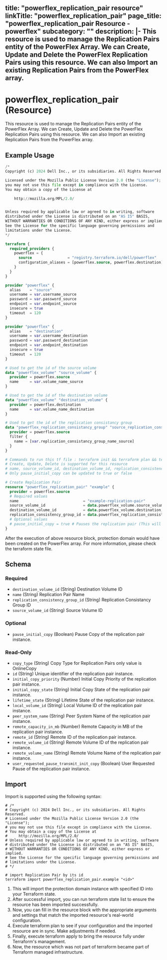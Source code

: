 title: "powerflex_replication_pair resource"
linkTitle: "powerflex_replication_pair"
page_title: "powerflex_replication_pair Resource - powerflex"
subcategory: ""
description: |-
  This resource is used to manage the Replication Pairs entity of the PowerFlex Array. We can Create, Update and Delete the PowerFlex Replication Pairs using this resource. We can also Import an existing Replication Pairs from the PowerFlex array.
---

# powerflex_replication_pair (Resource)

This resource is used to manage the Replication Pairs entity of the PowerFlex Array. We can Create, Update and Delete the PowerFlex Replication Pairs using this resource. We can also Import an existing Replication Pairs from the PowerFlex array.

## Example Usage

```terraform
/*
Copyright (c) 2024 Dell Inc., or its subsidiaries. All Rights Reserved.

Licensed under the Mozilla Public License Version 2.0 (the "License");
you may not use this file except in compliance with the License.
You may obtain a copy of the License at

    http://mozilla.org/MPL/2.0/


Unless required by applicable law or agreed to in writing, software
distributed under the License is distributed on an "AS IS" BASIS,
WITHOUT WARRANTIES OR CONDITIONS OF ANY KIND, either express or implied.
See the License for the specific language governing permissions and
limitations under the License.
*/

terraform {
  required_providers {
    powerflex = {
      source                = "registry.terraform.io/dell/powerflex"
      configuration_aliases = [powerflex.source, powerflex.destination]
    }
  }
}

provider "powerflex" {
  alias    = "source"
  username = var.username_source
  password = var.password_source
  endpoint = var.endpoint_source
  insecure = true
  timeout  = 120
}

provider "powerflex" {
  alias    = "destination"
  username = var.username_destination
  password = var.password_destination
  endpoint = var.endpoint_destination
  insecure = true
  timeout  = 120
}

# Used to get the id of the source volume
data "powerflex_volume" "source_volume" {
  provider = powerflex.source
  name     = var.volume_name_source
}

# Used to get the id of the destination volume
data "powerflex_volume" "destination_volume" {
  provider = powerflex.destination
  name     = var.volume_name_destination
}

# Used to get the id of the replication consistancy group
data "powerflex_replication_consistancy_group" "source_replication_consistancy_group" {
  provider = powerflex.source
  filter {
    name = [var.replication_consistancy_group_name_source]
  }
}

# Commands to run this tf file : terraform init && terraform plan && terraform apply
# Create, Update, Delete is supported for this resource
# name, source_volume_id, destination_volume_id, replication_consistency_group_id are the required parameters to create or update
# Only pause_initial_copy can be updated to true or false

# Create Replication Pair
resource "powerflex_replication_pair" "example" {
  provider = powerflex.source
  # Required values
  name                             = "example-replication-pair"
  source_volume_id                 = data.powerflex_volume.source_volume.volumes[0].id
  destination_volume_id            = data.powerflex_volume.destination_volume.volumes[0].id
  replication_consistency_group_id = data.powerflex_replication_consistancy_group.source_replication_consistancy_group.replication_consistency_group_details[0].id
  # Optional values
  # pause_initial_copy = true # Pauses the replication pair (This will only work during the initial copy process), defaults to false
}
```

After the execution of above resource block, protection domain would have been created on the PowerFlex array. For more information, please check the terraform state file.

<!-- schema generated by tfplugindocs -->
## Schema

### Required

- `destination_volume_id` (String) Destination Volume ID
- `name` (String) Replication Pair Name
- `replication_consistency_group_id` (String) Replication Consistancy Group ID
- `source_volume_id` (String) Source Volume ID

### Optional

- `pause_initial_copy` (Boolean) Pause Copy of the replication pair instance.

### Read-Only

- `copy_type` (String) Copy Type for Replication Pairs only value is OnlineCopy
- `id` (String) Unique identifier of the replication pair instance.
- `initial_copy_priority` (Number) Initial Copy Priority of the replication pair instance.
- `initial_copy_state` (String) Initial Copy State of the replication pair instance.
- `lifetime_state` (String) Lifetime State of the replication pair instance.
- `local_volume_id` (String) Local Volume ID of the replication pair instance.
- `peer_system_name` (String) Peer System Name of the replication pair instance.
- `remote_capacity_in_mb` (Number) Remote Capacity in MB of the replication pair instance.
- `remote_id` (String) Remote ID of the replication pair instance.
- `remote_volume_id` (String) Remote Volume ID of the replication pair instance.
- `remote_volume_name` (String) Remote Volume Name of the replication pair instance.
- `user_requested_pause_transmit_init_copy` (Boolean) User Requested Pause of the replication pair instance.

## Import

Import is supported using the following syntax:

```shell
# /*
# Copyright (c) 2024 Dell Inc., or its subsidiaries. All Rights Reserved.
# Licensed under the Mozilla Public License Version 2.0 (the "License");
# you may not use this file except in compliance with the License.
# You may obtain a copy of the License at
#     http://mozilla.org/MPL/2.0/
# Unless required by applicable law or agreed to in writing, software
# distributed under the License is distributed on an "AS IS" BASIS,
# WITHOUT WARRANTIES OR CONDITIONS OF ANY KIND, either express or implied.
# See the License for the specific language governing permissions and
# limitations under the License.
# */

# import Replication Pair by its id
terraform import powerflex_replication_pair.example "<id>"
```

1. This will import the protection domain instance with specified ID into your Terraform state.
2. After successful import, you can run terraform state list to ensure the resource has been imported successfully.
3. Now, you can fill in the resource block with the appropriate arguments and settings that match the imported resource's real-world configuration.
4. Execute terraform plan to see if your configuration and the imported resource are in sync. Make adjustments if needed.
5. Finally, execute terraform apply to bring the resource fully under Terraform's management.
6. Now, the resource which was not part of terraform became part of Terraform managed infrastructure.

